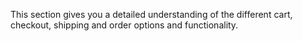 This section gives you a detailed understanding of the different cart, checkout, shipping and order options and functionality.